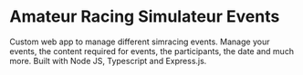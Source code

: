 # Amateur Racing Simulateur Events

Custom web app to manage different simracing events. Manage your events, the content required for events, the participants, the date and much more. Built with Node JS, Typescript and Express.js.
